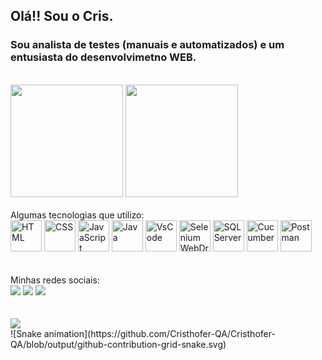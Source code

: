 ## Olá!! Sou o Cris.
### Sou analista de testes (manuais e automatizados) e um entusiasta do desenvolvimetno WEB.
<br>

<div>
  <img height = "180em" src = "https://github-readme-stats.vercel.app/api?username=Cristhofer-QA&show_icons=true&theme=dark&include_all_commits=true&count_private=true">
  <img height = "180em" src = "https://github-readme-stats.vercel.app/api/top-langs/?username=Cristhofer-QA&layout=compact">
</div>
<br>
  Algumas tecnologias que utilizo:
<br>
  
<div style="display: inline_block">
  <img height = "50px" title = "HTML" src="https://cdn.jsdelivr.net/gh/devicons/devicon/icons/html5/html5-original.svg" />
  <img height = "50px" title = "CSS" src="https://cdn.jsdelivr.net/gh/devicons/devicon/icons/css3/css3-original.svg" />
  <img height = "50px" title = "JavaScript" src="https://cdn.jsdelivr.net/gh/devicons/devicon/icons/javascript/javascript-original.svg" />
  <img height = "50px" title = "Java" src="https://cdn.jsdelivr.net/gh/devicons/devicon/icons/java/java-original.svg" />
  <img height = "50px" title = "VsCode" src="https://cdn.jsdelivr.net/gh/devicons/devicon/icons/vscode/vscode-original.svg" />
  <img height = "50px" title = "Selenium WebDriver" src="https://cdn.jsdelivr.net/gh/devicons/devicon/icons/selenium/selenium-original.svg" />
  <img height = "50px" title = "SQL Server" src="https://cdn.jsdelivr.net/gh/devicons/devicon/icons/microsoftsqlserver/microsoftsqlserver-plain-wordmark.svg" />
  <img height = "50px" title = "Cucumber" src="https://cdn.jsdelivr.net/gh/devicons/devicon/icons/cucumber/cucumber-plain.svg" />
  <img height = "50px" title = "Postman" src="https://www.vectorlogo.zone/logos/getpostman/getpostman-icon.svg" />
</div>
<br>
<br>
  Minhas redes sociais:
<br>
<div>
  <a href="https://www.linkedin.com/in/cristhofer-mian-6a7894175/" target = "_blank"><img src = "https://img.shields.io/badge/LinkedIn-0077B5?style=for-the-badge&logo=linkedin&logoColor=white" target = "_blank"/></a>
  <a href="mailto:cristhofermian.qa@gmail.com" target = "_blank"><img src = "https://img.shields.io/badge/Gmail-D14836?style=for-the-badge&logo=gmail&logoColor=white" target = "_blank"/></a>
  <a href="https://www.instagram.com/cris_mian/" target = "_blank"><img src = "https://img.shields.io/badge/Instagram-E4405F?style=for-the-badge&logo=instagram&logoColor=white" target = "_blank"/></a>
</div>
<br>
<br>
<div>
  <img src = "https://user-images.githubusercontent.com/74038190/225813708-98b745f2-7d22-48cf-9150-083f1b00d6c9.gif">
</div>
![Snake animation](https://github.com/Cristhofer-QA/Cristhofer-QA/blob/output/github-contribution-grid-snake.svg)
